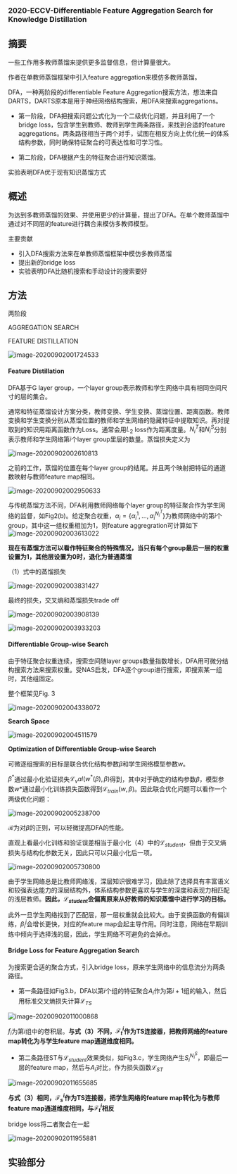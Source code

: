 ### 2020-ECCV-Differentiable Feature Aggregation Search for Knowledge Distillation



## 摘要

一些工作用多教师蒸馏来提供更多监督信息，但计算量很大。

作者在单教师蒸馏框架中引入feature aggregation来模仿多教师蒸馏。

DFA，一种两阶段的differentiable Feature Aggregation搜索方法，想法来自DARTS，DARTS原本是用于神经网络结构搜索，用DFA来搜索aggregations。



* 第一阶段，DFA把搜索问题公式化为一个二级优化问题，并且利用了一个bridge loss，包含学生到教师、教师到学生两条路径，来找到合适的feature aggregations。两条路径相当于两个对手，试图在相反方向上优化统一的体系结构参数，同时确保特征聚合的可表达性和可学习性。

* 第二阶段，DFA根据产生的特征聚合进行知识蒸馏。

实验表明DFA优于现有知识蒸馏方式



## 概述

为达到多教师蒸馏的效果、并使用更少的计算量，提出了DFA。在单个教师蒸馏中通过对不同层的feature进行耦合来模仿多教师模型。

主要贡献

* 引入DFA搜索方法来在单教师蒸馏框架中模仿多教师蒸馏
* 提出新的bridge loss
* 实验表明DFA比随机搜索和手动设计的搜索要好



## 方法

两阶段

AGGREGATION SEARCH

FEATURE DISTILLATION

![image-20200902001724533](https://github.com/RainbowLLL/paper-reading/blob/master/imgs/image-20200902001724533.png)

#### Feature Distillation

DFA基于G layer group，一个layer group表示教师和学生网络中具有相同空间尺寸的层的集合。

通常和特征蒸馏设计方案分类，教师变换、学生变换、蒸馏位置、距离函数。教师变换和学生变换分别从蒸馏位置的教师和学生网络的隐藏特征中提取知识。再对提取到的知识用距离函数作为Loss。通常会用$L_2$ loss作为距离度量。$N_i^{T}$和$N_i^{S}$分别表示教师和学生网络第$i$个layer group里层的数量。蒸馏损失定义为

![image-20200902002610813](https://github.com/RainbowLLL/paper-reading/blob/master/imgs/image-20200902002610813.png)

之前的工作，蒸馏的位置在每个layer group的结尾。并且两个映射把特征的通道数映射与教师feature map相同。

![image-20200902002950633](https://github.com/RainbowLLL/paper-reading/blob/master/imgs/image-20200902002950633.png)

与传统蒸馏方法不同，DFA利用教师网络每个layer group的特征聚合作为学生网络的监督，如Fig2(b)。给定聚合权重，$\alpha_i=\left\{\alpha_i^1,...,\alpha_i^{N_i^T}\right\}$为教师网络中的第$i$个group，其中这一组权重相加为1，则feature aggregration可计算如下![image-20200902003613022](https://github.com/RainbowLLL/paper-reading/blob/master/imgs/image-20200902003613022.png)

**现在有蒸馏方法可以看作特征聚合的特殊情况，当只有每个group最后一层的权重设置为1，其他层设置为0时，退化为普通蒸馏**

（1）式中的蒸馏损失

![image-20200902003831427](https://github.com/RainbowLLL/paper-reading/blob/master/imgs/image-20200902003831427.png)

最终的损失，交叉熵和蒸馏损失trade off

![image-20200902003908139](https://github.com/RainbowLLL/paper-reading/blob/master/imgs/image-20200902003908139.png)

![image-20200902003933203](https://github.com/RainbowLLL/paper-reading/blob/master/imgs/image-20200902003933203.png)





#### Differentiable Group-wise Search

由于特征聚合权重连续，搜索空间随layer groups数量指数增长，DFA用可微分结构搜索方法来搜索权重。受NAS启发，DFA逐个group进行搜索，即搜索某一组时，其他组固定。

整个框架见Fig. 3

![image-20200902004338072](https://github.com/RainbowLLL/paper-reading/blob/master/imgs/image-20200902004338072.png)



**Search Space**

![image-20200902004511579](https://github.com/RainbowLLL/paper-reading/blob/master/imgs/image-20200902004511579.png)

**Optimization of Diﬀerentiable Group-wise Search**

可微逐组搜索的目标是联合优化结构参数$\beta$和学生网络模型参数$w$。

$\beta^*$通过最小化验证损失$\mathcal{L}_val\left(w^*\left(\beta\right),\beta\right)$得到，其中对于确定的结构参数$\beta$，模型参数$w*$通过最小化训练损失函数得到$\mathcal{L}_{train}\left(w,\beta\right)$。因此联合优化问题可以看作一个两级优化问题：

![image-20200902005238700](https://github.com/RainbowLLL/paper-reading/blob/master/imgs/image-20200902005238700.png)

$\mathcal{R}$为对$\beta$的正则，可以轻微提高DFA的性能。

直观上看最小化训练和验证误差相当于最小化（4）中的$\mathcal{L}_{student}$，但由于交叉熵损失与结构化参数无关，因此只可以只最小化后一项。

![image-20200902005730800](https://github.com/RainbowLLL/paper-reading/blob/master/imgs/image-20200902005730800.png)

由于学生网络总是比教师网络浅，深层知识很难学习，因此除了选择具有丰富语义和较强表达能力的深层结构外，体系结构参数更喜欢与学生的深度和表现力相匹配的浅层教师。**因此，$\mathcal{L}_{student}$会偏离原来从好教师的知识蒸馏中进行学习的目标。**

此外一旦学生网络找到了匹配层，那一层权重就会比较大。由于变换函数的有偏训练，$\beta_i^j$会增长更快，对应的feature map会起主导作用。同时注意，网络在早期训练中倾向于选择浅的层，因此，学生网络不可避免的会掉点。



#### Bridge Loss for Feature Aggregation Search

为搜索更合适的聚合方式，引入bridge loss，原来学生网络中的信息流分为两条路径。

* 第一条路径如Fig3.b，DFA以第$i$个组的特征聚合$A_i$作为第$i+1$组的输入，然后用标准交叉熵损失计算$\mathcal{L}_{TS}$

![image-20200902011000868](https://github.com/RainbowLLL/paper-reading/blob/master/imgs/image-20200902011000868.png)

$f_i$为第$i$组中的卷积层。**与式（3）不同，$\mathcal{F}_t^i$作为TS连接器，把教师网络的feature map转化为与学生feature map通道维度相同。**

* 第二条路径ST与$\mathcal{L}_{student}$效果类似，如Fig3.c，学生网络产生$S_i^{N_i^S}$，即最后一层的feature map，然后与$A_i$对比，作为损失函数$\mathcal{L}_{ST}$

![image-20200902011655685](https://github.com/RainbowLLL/paper-reading/blob/master/imgs/image-20200902011655685.png)

**与式（3）相同，$\mathcal{F}_s^i$作为TS连接器，把学生网络的feature map转化为与教师feature map通道维度相同，与$\mathcal{F}_t^i$相反**



bridge loss将二者聚合在一起

![image-20200902011955881](https://github.com/RainbowLLL/paper-reading/blob/master/imgs/image-20200902011955881.png)





## 实验部分


